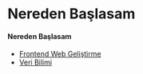 # Nereden Başlasam

#### Nereden Başlasam ####

- [Frontend Web Geliştirme](frontend-web-gelistirme/)
- [Veri Bilimi](veri-bilimi/)
